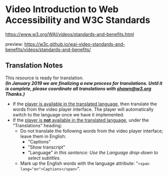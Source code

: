 # Video Introduction to Web Accessibility and W3C Standards
https://www.w3.org/WAI/videos/standards-and-benefits.html

preview: https://w3c.github.io/wai-video-standards-and-benefits/videos/standards-and-benefits/

## Translation Notes

This resource is ready for translation. <br>**_(In January 2019 we are finalizing a new process for translations. Until it is complete, please coordinate all translations with shawn@w3.org Thanks.)_**

* If the [player is available in the translated language](https://github.com/ableplayer/ableplayer/blob/master/README.md#user-content-supported-languages), then translate the words from the video player interface. The player will automatically switch to the language once we have it implemented.
* If the [player is **not** available in the translated language](https://github.com/ableplayer/ableplayer/blob/master/README.md#user-content-supported-languages), under the "Translations" heading:
   * Do not translate the following words from the video player interface; leave them in English:
     * "Captions"
     * "Show transcript"
     * "Language" _in this sentence: Use the Language drop-down to select subtitles._
   * Mark up the English words with the language attribute: "`<span lang="en">Captions</span>`". 

